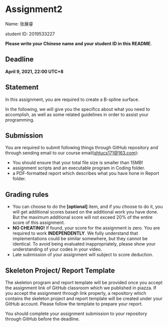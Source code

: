 # Assignment2

Name: 张展睿

student ID: 2019533227

**Please write your Chinese name and your student ID in this README**.

## Deadline

**April 9, 2021, 22:00 UTC+8**

## Statement

In this assignment, you are required to create a B-spline surface.  

In the following, we will give you the  specifics about what you need to accomplish, as well as some related  guidelines in order to assist your programming.

## Submission

You are required to submit following things through GitHub repository and through sending email to our course email(shtucs171@163.com):

- You should ensure that your total file size is smaller than 15MB!
- assignment scripts and an executable program in Coding folder. 
- a PDF-formatted report which describes what you have hone in Report folder.

## **Grading rules**

- You can choose to do the **[optional]** item, and if you choose to do it, you will get additional scores based on the additional work you have done. But the maximum additional score will not exceed 20% of the entire score of this assignment.
- **NO CHEATING!** If found, your score for the assignment is zero. You are required to work **INDEPENDENTLY**. We fully understand that implementations could be similar somewhere, but they cannot be identical. To avoid being evaluated inappropriately, please show your understanding of your codes in your video.
- Late submission of your assignment will subject to score deduction.

## Skeleton Project/ Report Template

The skeleton program and report template will be provided once you accept the assignment link of GitHub classroom which we published in piazza. If you accept the assignment through link properly, a repository which contains the skeleton project and report template will be created under your GitHub account. Please follow the template to prepare your report.

You should complete your assignment submission to your repository through GitHub before the deadline.

